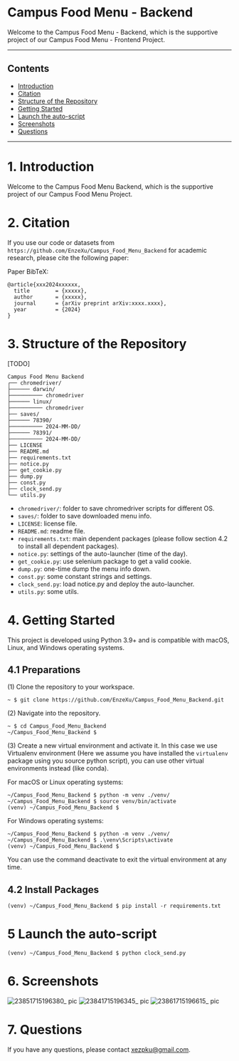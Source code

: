 
# Campus Food Menu - Backend

Welcome to the Campus Food Menu - Backend, which is the supportive project of our Campus Food Menu - Frontend Project.

---


## Contents

- [Introduction](#1-introduction)
- [Citation](#2-citation)
- [Structure of the Repository](#3-structure-of-the-repository)
- [Getting Started](#4-getting-started)
- [Launch the auto-script](#5-launch-the-auto-script)
- [Screenshots](#6-screenshots)
- [Questions](#7-questions)

---


# 1. Introduction
Welcome to the Campus Food Menu Backend, which is the supportive project of our Campus Food Menu Project.


# 2. Citation

If you use our code or datasets from `https://github.com/EnzeXu/Campus_Food_Menu_Backend` for academic research, please cite the following paper:

Paper BibTeX:

```
@article{xxx2024xxxxxx,
  title        = {xxxxx},
  author       = {xxxxx},
  journal      = {arXiv preprint arXiv:xxxx.xxxx},
  year         = {2024}
}
```



# 3. Structure of the Repository

[TODO]

```
Campus Food Menu Backend
┌── chromedriver/
├────── darwin/
├────────── chromedriver
├────── linux/
├────────── chromedriver
├── saves/
├────── 78390/
├────────── 2024-MM-DD/
├────── 78391/
├────────── 2024-MM-DD/
├── LICENSE
├── README.md
├── requirements.txt
├── notice.py
├── get_cookie.py
├── dump.py
├── const.py
├── clock_send.py
└── utils.py
```

- `chromedriver/`: folder to save chromedriver scripts for different OS.
- `saves/`: folder to save downloaded menu info.
- `LICENSE`: license file.
- `README.md`: readme file.
- `requirements.txt`: main dependent packages (please follow section 4.2 to install all dependent packages).
- `notice.py`: settings of the auto-launcher (time of the day).
- `get_cookie.py`: use selenium package to get a valid cookie.
- `dump.py`: one-time dump the menu info down.
- `const.py`: some constant strings and settings.
- `clock_send.py`: load notice.py and deploy the auto-launcher.
- `utils.py`: some utils.


# 4. Getting Started

This project is developed using Python 3.9+ and is compatible with macOS, Linux, and Windows operating systems.

## 4.1 Preparations

(1) Clone the repository to your workspace.

```shell
~ $ git clone https://github.com/EnzeXu/Campus_Food_Menu_Backend.git
```

(2) Navigate into the repository.
```shell
~ $ cd Campus_Food_Menu_Backend
~/Campus_Food_Menu_Backend $
```

(3) Create a new virtual environment and activate it. In this case we use Virtualenv environment (Here we assume you have installed the `virtualenv` package using you source python script), you can use other virtual environments instead (like conda).

For macOS or Linux operating systems:
```shell
~/Campus_Food_Menu_Backend $ python -m venv ./venv/
~/Campus_Food_Menu_Backend $ source venv/bin/activate
(venv) ~/Campus_Food_Menu_Backend $ 
```

For Windows operating systems:

```shell
~/Campus_Food_Menu_Backend $ python -m venv ./venv/
~/Campus_Food_Menu_Backend $ .\venv\Scripts\activate
(venv) ~/Campus_Food_Menu_Backend $ 
```

You can use the command deactivate to exit the virtual environment at any time.

## 4.2 Install Packages

```shell
(venv) ~/Campus_Food_Menu_Backend $ pip install -r requirements.txt
```

# 5 Launch the auto-script

```shell
(venv) ~/Campus_Food_Menu_Backend $ python clock_send.py
```

# 6. Screenshots

![23851715196380_ pic](https://github.com/EnzeXu/Campus_Food_Menu_Backend/assets/90367338/9d528c71-d590-48fb-97aa-f76874b2b6b0)
![23841715196345_ pic](https://github.com/EnzeXu/Campus_Food_Menu_Backend/assets/90367338/c6daf44f-298e-4a9b-8908-a5de4da63d8f)
![23861715196615_ pic](https://github.com/EnzeXu/Campus_Food_Menu_Backend/assets/90367338/d351947d-3c78-4ff1-858e-1c9ae4aacffa)


# 7. Questions

If you have any questions, please contact xezpku@gmail.com.
